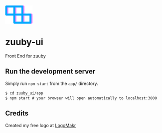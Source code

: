 ![alt text](https://github.com/zuuby/zuuby-ui/raw/master/app/src/resources/images/zuuby_logo_no_letters_xs.png "Zuuby Logo")

# zuuby-ui
Front End for zuuby

## Run the development server

Simply run `npm start` from the `app/` directory.

```
$ cd zuuby_ui/app
$ npm start # your browser will open automatically to localhost:3000
```

## Credits
Created my free logo at [LogoMakr](https://logomakr.com)
